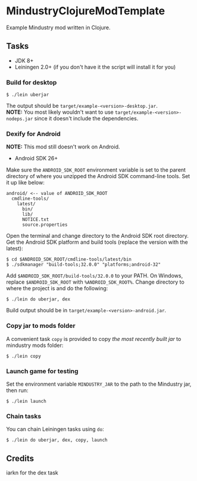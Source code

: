 # MindustryClojureModTemplate

Example Mindustry mod written in Clojure.

## Tasks

- JDK 8+
- Leiningen 2.0+ (if you don't have it the script will install it for you)

### Build for desktop

    $ ./lein uberjar

The output should be `target/example-<version>-desktop.jar`.\
**NOTE:** You most likely wouldn't want to use
`target/example-<version>-nodeps.jar` since it doesn't include the
dependencies.

### Dexify for Android

**NOTE:** This mod still doesn't work on Android.

- Android SDK 26+

Make sure the `ANDROID_SDK_ROOT` environment variable is set to the parent
directory of where you unzipped the Android SDK command-line tools. Set it up
like below:

    android/ <-- value of ANDROID_SDK_ROOT
      cmdline-tools/
        latest/
          bin/
          lib/
          NOTICE.txt
          source.properties

Open the terminal and change directory to the Android SDK root directory. Get
the Android SDK platform and build tools (replace the version with the latest):

    $ cd $ANDROID_SDK_ROOT/cmdline-tools/latest/bin
    $ ./sdkmanager "build-tools;32.0.0" "platforms;android-32"

Add `$ANDROID_SDK_ROOT/build-tools/32.0.0` to your PATH. On Windows, replace
`$ANDROID_SDK_ROOT` with `%ANDROID_SDK_ROOT%`. Change directory to where the
project is and do the following:

    $ ./lein do uberjar, dex

Build output should be in `target/example-<version>-android.jar`.

### Copy jar to mods folder

A convenient task `copy` is provided to copy *the most recently built jar* to
mindustry mods folder:

    $ ./lein copy

### Launch game for testing

Set the environment variable `MINDUSTRY_JAR` to the path to the Mindustry jar,
then run:

    $ ./lein launch

### Chain tasks

You can chain Leiningen tasks using `do`:

    $ ./lein do uberjar, dex, copy, launch

## Credits

iarkn for the dex task